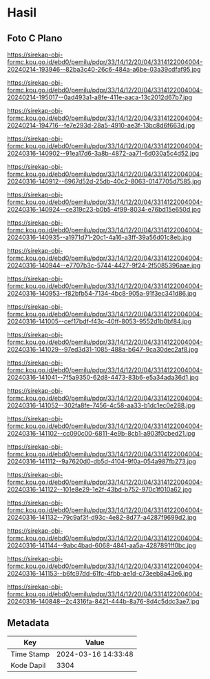 # Hasil

## Foto C Plano

https://sirekap-obj-formc.kpu.go.id/ebd0/pemilu/pdpr/33/14/12/20/04/3314122004004-20240214-193946--82ba3c40-26c6-484a-a6be-03a39cdfaf95.jpg

https://sirekap-obj-formc.kpu.go.id/ebd0/pemilu/pdpr/33/14/12/20/04/3314122004004-20240214-195017--0ad493a1-a8fe-411e-aaca-13c2012d67b7.jpg

https://sirekap-obj-formc.kpu.go.id/ebd0/pemilu/pdpr/33/14/12/20/04/3314122004004-20240214-194716--fe7e293d-28a5-4910-ae3f-13bc8d6f663d.jpg

https://sirekap-obj-formc.kpu.go.id/ebd0/pemilu/pdpr/33/14/12/20/04/3314122004004-20240316-140902--91ea17d6-3a8b-4872-aa71-6d030a5c4d52.jpg

https://sirekap-obj-formc.kpu.go.id/ebd0/pemilu/pdpr/33/14/12/20/04/3314122004004-20240316-140912--6967d52d-25db-40c2-8063-0147705d7585.jpg

https://sirekap-obj-formc.kpu.go.id/ebd0/pemilu/pdpr/33/14/12/20/04/3314122004004-20240316-140924--ce319c23-b0b5-4f99-8034-e76bd15e650d.jpg

https://sirekap-obj-formc.kpu.go.id/ebd0/pemilu/pdpr/33/14/12/20/04/3314122004004-20240316-140935--a1971d71-20c1-4a16-a3ff-39a56d01c8eb.jpg

https://sirekap-obj-formc.kpu.go.id/ebd0/pemilu/pdpr/33/14/12/20/04/3314122004004-20240316-140944--e7707b3c-5744-4427-9f24-2f5085396aae.jpg

https://sirekap-obj-formc.kpu.go.id/ebd0/pemilu/pdpr/33/14/12/20/04/3314122004004-20240316-140953--f82bfb54-7134-4bc8-905a-91f3ec341d86.jpg

https://sirekap-obj-formc.kpu.go.id/ebd0/pemilu/pdpr/33/14/12/20/04/3314122004004-20240316-141005--cef17bdf-f43c-40ff-8053-9552d1b0bf84.jpg

https://sirekap-obj-formc.kpu.go.id/ebd0/pemilu/pdpr/33/14/12/20/04/3314122004004-20240316-141029--97ed3d31-1085-488a-b647-9ca30dec2af8.jpg

https://sirekap-obj-formc.kpu.go.id/ebd0/pemilu/pdpr/33/14/12/20/04/3314122004004-20240316-141041--7f5a9350-62d8-4473-83b6-e5a34ada36d1.jpg

https://sirekap-obj-formc.kpu.go.id/ebd0/pemilu/pdpr/33/14/12/20/04/3314122004004-20240316-141052--302fa8fe-7456-4c58-aa33-b1dc1ec0e288.jpg

https://sirekap-obj-formc.kpu.go.id/ebd0/pemilu/pdpr/33/14/12/20/04/3314122004004-20240316-141102--cc090c00-6811-4e9b-8cb1-a903f0cbed21.jpg

https://sirekap-obj-formc.kpu.go.id/ebd0/pemilu/pdpr/33/14/12/20/04/3314122004004-20240316-141112--9a7620d0-db5d-4104-9f0a-054a987fb273.jpg

https://sirekap-obj-formc.kpu.go.id/ebd0/pemilu/pdpr/33/14/12/20/04/3314122004004-20240316-141122--101e8e29-1e2f-43bd-b752-970c1f010a62.jpg

https://sirekap-obj-formc.kpu.go.id/ebd0/pemilu/pdpr/33/14/12/20/04/3314122004004-20240316-141132--79c9af3f-d93c-4e82-8d77-a4287f9699d2.jpg

https://sirekap-obj-formc.kpu.go.id/ebd0/pemilu/pdpr/33/14/12/20/04/3314122004004-20240316-141144--9abc4bad-6068-4841-aa5a-4287891ff0bc.jpg

https://sirekap-obj-formc.kpu.go.id/ebd0/pemilu/pdpr/33/14/12/20/04/3314122004004-20240316-141153--b6fc97dd-61fc-4fbb-ae1d-c73eeb8a43e6.jpg

https://sirekap-obj-formc.kpu.go.id/ebd0/pemilu/pdpr/33/14/12/20/04/3314122004004-20240316-140848--2c4316fa-8421-444b-8a76-8d4c5ddc3ae7.jpg


## Metadata

| Key        | Value               |
| ---------- | ------------------- |
| Time Stamp | 2024-03-16 14:33:48 |
| Kode Dapil | 3304                |



